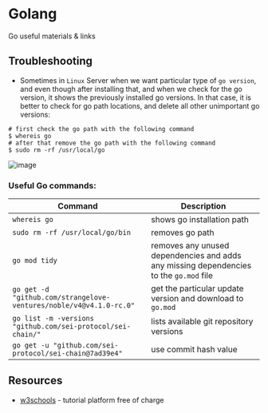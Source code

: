 # Golang 
Go useful materials &amp; links

## Troubleshooting

- Sometimes in `Linux` Server when we want particular type of `go version`, and even though after installing that, and when we check for the go version, it shows the previously installed go versions. In that case, it is better to check for go path locations, and delete all other unimportant go versions:

```
# first check the go path with the following command
$ whereis go
# after that remove the go path with the following command
$ sudo rm -rf /usr/local/go
```

![image](https://github.com/afa-farkhod/Go-Study/assets/24220136/6ac2ec90-6bb1-47b9-9308-dea0ba1fcf7a)

### Useful Go commands:

| Command | Description |
| --- | --- |
| `whereis go` | shows go installation path |
| `sudo rm -rf /usr/local/go/bin` | removes go path |
| `go mod tidy` | removes any unused dependencies and adds any missing dependencies to the `go.mod` file |
| `go get -d "github.com/strangelove-ventures/noble/v4@v4.1.0-rc.0"` | get the particular update version and download to `go.mod` |
| `go list -m -versions "github.com/sei-protocol/sei-chain/"` | lists available git repository versions |
| `go get -u "github.com/sei-protocol/sei-chain@7ad39e4"` | use commit hash value |

## Resources

- [w3schools](https://www.w3schools.com/java/default.asp) - tutorial platform free of charge
